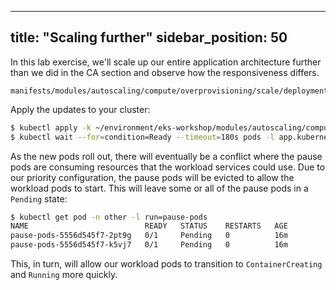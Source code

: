 
---
title: "Scaling further"
sidebar_position: 50
---

In this lab exercise, we'll scale up our entire application architecture further than we did in the CA section and observe how the responsiveness differs.

```file
manifests/modules/autoscaling/compute/overprovisioning/scale/deployment.yaml
```

Apply the updates to your cluster:

```bash timeout=180 hook=overprovisioning-scale
$ kubectl apply -k ~/environment/eks-workshop/modules/autoscaling/compute/overprovisioning/scale
$ kubectl wait --for=condition=Ready --timeout=180s pods -l app.kubernetes.io/created-by=eks-workshop -A
```

As the new pods roll out, there will eventually be a conflict where the pause pods are consuming resources that the workload services could use. Due to our priority configuration, the pause pods will be evicted to allow the workload pods to start. This will leave some or all of the pause pods in a `Pending` state:

```bash
$ kubectl get pod -n other -l run=pause-pods
NAME                          READY   STATUS    RESTARTS   AGE
pause-pods-5556d545f7-2pt9g   0/1     Pending   0          16m
pause-pods-5556d545f7-k5vj7   0/1     Pending   0          16m
```

This, in turn, will allow our workload pods to transition to `ContainerCreating` and `Running` more quickly.
